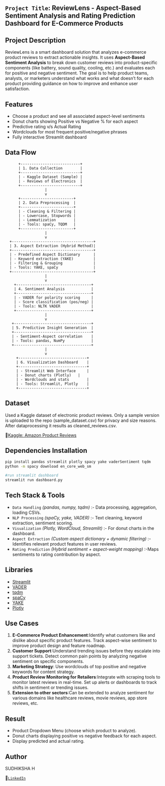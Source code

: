 ## `Project Title`: ReviewLens - Aspect-Based Sentiment Analysis and Rating Prediction Dashboard for E-Commerce Products

## Project Description
ReviewLens is a smart dashboard solution that analyzes e-commerce product reviews to extract actionable insights. It uses **Aspect-Based Sentiment Analysis** to break down customer reviews into product-specific components (like battery, sound quality, cooling, etc.) and evaluates each for positive and negative sentiment. The goal is to help product teams, analysts, or marketers understand what works and what doesn’t for each product providing guidance on how to improve and enhance user satisfaction. 

## Features
- Choose a product and see all associated aspect-level sentiments
- Donut charts showing Positive vs Negative % for each aspect
- Predictive rating v/s Actual Rating
- Wordclouds for most frequent positive/negative phrases
- Fully interactive Streamlit dashboard

## Data Flow
          +---------------------------+
          | 1. Data Collection        |
          +---------------------------+
          | - Kaggle Dataset (Sample) |
          | - Reviews of Electronics  |
          +---------------------------+
                      |
                      v
          +------------------------+
          | 2. Data Preprocessing  |
          +------------------------+
          | - Cleaning & Filtering |
          | - Lowercase, Stopwords |
          | - Lemmatization        |
          | - Tools: spaCy, TQDM   |
          +------------------------+
                      |
                      v
      +-------------------------------------+
      | 3. Aspect Extraction (Hybrid Method)|
      +-------------------------------------+
      | - Predefined Aspect Dictionary      |
      | - Keyword extraction (YAKE)         |
      | - Filtering & Grouping              |
      | - Tools: YAKE, spaCy                |
      +-------------------------------------+
                      |
                      v
        +----------------------------------+
        | 4. Sentiment Analysis            |
        +----------------------------------+
        | - VADER for polarity scoring     |
        | - Score classification (pos/neg) |
        | - Tools: NLTK VADER              |
        +----------------------------------+
                      |
                      v
       +-----------------------------------+
       | 5. Predictive Insight Generation  |
       +-----------------------------------+
       | - Sentiment-Aspect correlation    |
       | - Tools: pandas, NumPy            |
       +-----------------------------------+
                      |
                      v
         +-------------------------------+
         | 6. Visualization Dashboard    |
         +-------------------------------+
         | - Streamlit Web Interface     |
         | - Donut charts (Plotly)   |
         | - Wordclouds and stats        |
         | - Tools: Streamlit, Plotly    |
         +-------------------------------+

## Dataset
Used a Kaggle dataset of electronic product reviews. Only a sample version is uploaded to the repo (sample_dataset.csv) for privacy and size reasons. After dataprocessing it results as cleaned_reviews.csv.

🔗[Kaggle: Amazon Product Reviews](https://www.kaggle.com/datasets/shivamparab/amazon-electronics-reviews)

## Dependencies Installation
```bash
pip install pandas streamlit plotly spacy yake vaderSentiment tqdm
python -m spacy download en_core_web_sm

#run streamlit dashboard
streamlit run dashboard.py
```
## Tech Stack & Tools
- `Data Handling`	_(pandas, numpy, tqdm)_ :- Data processing, aggregation, loading CSVs.
- `NLP Processing`	_(spaCy, yake, VADER)_ :- Text cleaning, keyword extraction, sentiment scoring.
- `Visualization`	_(Plotly, WordCloud, Streamlit)_ :- For donut charts in the dashboard.
- `Aspect Extraction` _(Custom aspect dictionary + dynamic filtering)_ :- Identifies relevant product features in user reviews.
- `Rating Prediction` _(Hybrid sentiment + aspect-weight mapping)_ :-Maps sentiments to rating contribution by aspect.

## Libraries
- [Streamlit](https://streamlit.io/)
- [VADER](https://github.com/cjhutto/vaderSentiment)
- [tqdm](https://pypi.org/project/tqdm/)
- [spaCy](https://pypi.org/project/spacy/)
- [YAKE](https://github.com/LIAAD/yake)
- [Plotly](https://plotly.com/python/)

## Use Cases
1. **E-Commerce Product Enhancement**:Identify what customers like and dislike about specific product features. Track aspect-wise sentiment to improve product design and feature roadmap.
2. **Customer Support**:Understand trending issues before they escalate into support tickets. Detect common pain points by analyzing negative sentiment on specific components.
3. **Marketing Strategy**: Use wordclouds of top positive and negative keywords for content strategy.
4. **Product Review Monitoring for Retailers**:Integrate with scraping tools to monitor latest reviews in real-time. Set up alerts or dashboards to track shifts in sentiment or trending issues.
5. **Extension to other sectors**:Can be extended to analyze sentiment for various domains like healthcare reviews, movie reviews, app store reviews, etc.

## Result
- Product Dropdown Menu (choose which product to analyze).
- Donut charts displaying positive vs negative feedback for each aspect.
- Display predicted and actual rating.

## Author
SUDHIKSHA H


🔗[`LinkedIn`](https://www.linkedin.com/in/sudhiksha-h)
